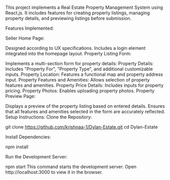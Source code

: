 This project implements a Real Estate Property Management System using React.js. It includes features for creating property listings, managing property details, and previewing listings before submission.

Features Implemented:


Seller Home Page:

Designed according to UX specifications.
Includes a login element integrated into the homepage layout.
Property Listing Form:

Implements a multi-section form for property details:
Property Details: Includes "Property For", "Property Type", and additional customizable inputs.
Property Location: Features a functional map and property address input.
Property Features and Amenities: Allows selection of property features and amenities.
Property Price Details: Includes inputs for property pricing.
Property Photos: Enables uploading property photos.
Property Preview Page:

Displays a preview of the property listing based on entered details.
Ensures that all features and amenities selected in the form are accurately reflected.
Setup Instructions:
Clone the Repository:


git clone https://github.com/krishnaa-1/Dylan-Estate.git
cd Dylan-Estate


Install Dependencies:

npm install


Run the Development Server:

npm start
This command starts the development server. Open http://localhost:3000 to view it in the browser.
